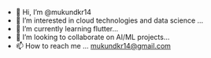 - 👋 Hi, I’m @mukundkr14
- 👀 I’m interested in cloud technologies and data science ...
- 🌱 I’m currently learning flutter...
- 💞️ I’m looking to collaborate on AI/ML projects...
- 📫 How to reach me ...
      mukundkr14@gmail.com
<!---
mukundkr14/mukundkr14 is a ✨ special ✨ repository because its `README.md` (this file) appears on your GitHub profile.
You can click the Preview link to take a look at your changes.
--->
